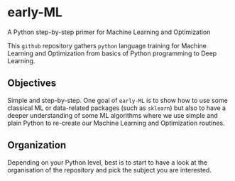 # early-ML
A Python step-by-step primer for Machine Learning and Optimization

This `github` repository gathers `python` language training for Machine Learning and Optimization from basics of Python programming to Deep Learning.

## Objectives

Simple and step-by-step. One goal of `early-ML` is to show how to use some classical ML or data-related packages (such as `sklearn`) but also to have a deeper understanding of some ML algorithms where we use simple and plain Python to re-create our Machine Learning and Optimization routines.

## Organization

Depending on your Python level, best is to start to have a look at the organisation of the repository and pick the subject you are interested.


